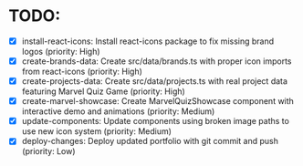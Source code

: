 # TODO:

- [x] install-react-icons: Install react-icons package to fix missing brand logos (priority: High)
- [x] create-brands-data: Create src/data/brands.ts with proper icon imports from react-icons (priority: High)
- [x] create-projects-data: Create src/data/projects.ts with real project data featuring Marvel Quiz Game (priority: High)
- [x] create-marvel-showcase: Create MarvelQuizShowcase component with interactive demo and animations (priority: Medium)
- [x] update-components: Update components using broken image paths to use new icon system (priority: Medium)
- [x] deploy-changes: Deploy updated portfolio with git commit and push (priority: Low)
